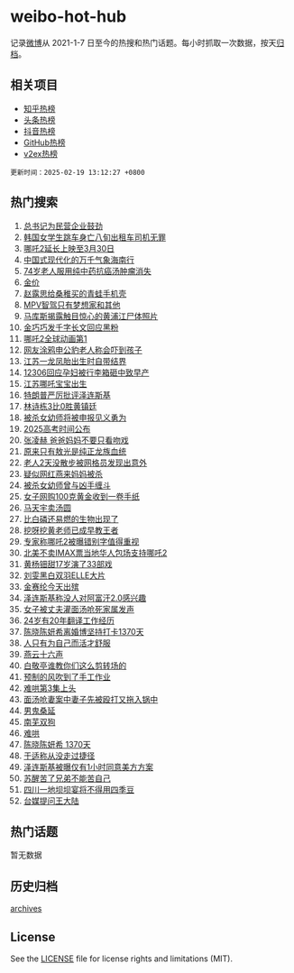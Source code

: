 # weibo-hot-hub

记录[微博](https://www.weibo.com)从 2021-1-7 日至今的热搜和热门话题。每小时抓取一次数据，按天[归档](archives)。

## 相关项目

- [知乎热榜](https://github.com/lonnyzhang423/zhihu-hot-hub)
- [头条热榜](https://github.com/lonnyzhang423/toutiao-hot-hub)
- [抖音热榜](https://github.com/lonnyzhang423/douyin-hot-hub)
- [GitHub热榜](https://github.com/lonnyzhang423/github-hot-hub)
- [v2ex热榜](https://github.com/lonnyzhang423/v2ex-hot-hub)


`更新时间：2025-02-19 13:12:27 +0800`

## 热门搜索

1. [总书记为民营企业鼓劲](https://m.weibo.cn/search?containerid=100103type%3D1%26t%3D10%26q%3D%23%E6%80%BB%E4%B9%A6%E8%AE%B0%E4%B8%BA%E6%B0%91%E8%90%A5%E4%BC%81%E4%B8%9A%E9%BC%93%E5%8A%B2%23&stream_entry_id=51&isnewpage=1&extparam=seat%3D1%26c_type%3D51%26q%3D%2523%25E6%2580%25BB%25E4%25B9%25A6%25E8%25AE%25B0%25E4%25B8%25BA%25E6%25B0%2591%25E8%2590%25A5%25E4%25BC%2581%25E4%25B8%259A%25E9%25BC%2593%25E5%258A%25B2%2523%26pos%3D0%26cate%3D10103%26dgr%3D0%26filter_type%3Drealtimehot%26stream_entry_id%3D51%26display_time%3D1739941946%26pre_seqid%3D1739941946608020251226)
1. [韩国女学生跳车身亡八旬出租车司机无罪](https://m.weibo.cn/search?containerid=100103type%3D1%26t%3D10%26q%3D%23%E9%9F%A9%E5%9B%BD%E5%A5%B3%E5%AD%A6%E7%94%9F%E8%B7%B3%E8%BD%A6%E8%BA%AB%E4%BA%A1%E5%85%AB%E6%97%AC%E5%87%BA%E7%A7%9F%E8%BD%A6%E5%8F%B8%E6%9C%BA%E6%97%A0%E7%BD%AA%23&stream_entry_id=31&isnewpage=1&extparam=seat%3D1%26c_type%3D31%26pos%3D0%26cate%3D5001%26realpos%3D1%26stream_entry_id%3D31%26flag%3D2%26dgr%3D0%26q%3D%2523%25E9%259F%25A9%25E5%259B%25BD%25E5%25A5%25B3%25E5%25AD%25A6%25E7%2594%259F%25E8%25B7%25B3%25E8%25BD%25A6%25E8%25BA%25AB%25E4%25BA%25A1%25E5%2585%25AB%25E6%2597%25AC%25E5%2587%25BA%25E7%25A7%259F%25E8%25BD%25A6%25E5%258F%25B8%25E6%259C%25BA%25E6%2597%25A0%25E7%25BD%25AA%2523%26lcate%3D5001%26filter_type%3Drealtimehot%26band_rank%3D1%26display_time%3D1739941946%26pre_seqid%3D1739941946608020251226)
1. [哪吒2延长上映至3月30日](https://m.weibo.cn/search?containerid=100103type%3D1%26t%3D10%26q%3D%23%E5%93%AA%E5%90%922%E5%BB%B6%E9%95%BF%E4%B8%8A%E6%98%A0%E8%87%B33%E6%9C%8830%E6%97%A5%23&stream_entry_id=31&isnewpage=1&extparam=seat%3D1%26c_type%3D31%26pos%3D1%26cate%3D5001%26realpos%3D2%26stream_entry_id%3D31%26flag%3D2%26dgr%3D0%26q%3D%2523%25E5%2593%25AA%25E5%2590%25922%25E5%25BB%25B6%25E9%2595%25BF%25E4%25B8%258A%25E6%2598%25A0%25E8%2587%25B33%25E6%259C%258830%25E6%2597%25A5%2523%26lcate%3D5001%26filter_type%3Drealtimehot%26band_rank%3D2%26display_time%3D1739941946%26pre_seqid%3D1739941946608020251226)
1. [中国式现代化的万千气象海南行](https://m.weibo.cn/search?containerid=100103type%3D1%26t%3D10%26q%3D%23%E4%B8%AD%E5%9B%BD%E5%BC%8F%E7%8E%B0%E4%BB%A3%E5%8C%96%E7%9A%84%E4%B8%87%E5%8D%83%E6%B0%94%E8%B1%A1%E6%B5%B7%E5%8D%97%E8%A1%8C%23&stream_entry_id=31&isnewpage=1&extparam=seat%3D1%26c_type%3D31%26pos%3D2%26cate%3D5001%26realpos%3D3%26stream_entry_id%3D31%26flag%3D0%26dgr%3D0%26q%3D%2523%25E4%25B8%25AD%25E5%259B%25BD%25E5%25BC%258F%25E7%258E%25B0%25E4%25BB%25A3%25E5%258C%2596%25E7%259A%2584%25E4%25B8%2587%25E5%258D%2583%25E6%25B0%2594%25E8%25B1%25A1%25E6%25B5%25B7%25E5%258D%2597%25E8%25A1%258C%2523%26lcate%3D5001%26filter_type%3Drealtimehot%26band_rank%3D3%26display_time%3D1739941946%26pre_seqid%3D1739941946608020251226)
1. [74岁老人服用纯中药抗癌汤肿瘤消失](https://m.weibo.cn/search?containerid=100103type%3D1%26t%3D10%26q%3D%2374%E5%B2%81%E8%80%81%E4%BA%BA%E6%9C%8D%E7%94%A8%E7%BA%AF%E4%B8%AD%E8%8D%AF%E6%8A%97%E7%99%8C%E6%B1%A4%E8%82%BF%E7%98%A4%E6%B6%88%E5%A4%B1%23&stream_entry_id=31&isnewpage=1&extparam=seat%3D1%26c_type%3D31%26pos%3D3%26cate%3D5001%26realpos%3D4%26stream_entry_id%3D31%26flag%3D1%26dgr%3D0%26q%3D%252374%25E5%25B2%2581%25E8%2580%2581%25E4%25BA%25BA%25E6%259C%258D%25E7%2594%25A8%25E7%25BA%25AF%25E4%25B8%25AD%25E8%258D%25AF%25E6%258A%2597%25E7%2599%258C%25E6%25B1%25A4%25E8%2582%25BF%25E7%2598%25A4%25E6%25B6%2588%25E5%25A4%25B1%2523%26lcate%3D5001%26filter_type%3Drealtimehot%26band_rank%3D4%26display_time%3D1739941946%26pre_seqid%3D1739941946608020251226)
1. [金价](https://m.weibo.cn/search?containerid=100103type%3D1%26t%3D10%26q%3D%E9%87%91%E4%BB%B7&stream_entry_id=31&isnewpage=1&extparam=seat%3D1%26c_type%3D31%26pos%3D4%26cate%3D5001%26realpos%3D5%26stream_entry_id%3D31%26flag%3D2%26dgr%3D0%26q%3D%25E9%2587%2591%25E4%25BB%25B7%26lcate%3D5001%26filter_type%3Drealtimehot%26band_rank%3D5%26display_time%3D1739941946%26pre_seqid%3D1739941946608020251226)
1. [赵露思给桑稚买的青蛙手机壳](https://m.weibo.cn/search?containerid=100103type%3D1%26t%3D10%26q%3D%23%E8%B5%B5%E9%9C%B2%E6%80%9D%E7%BB%99%E6%A1%91%E7%A8%9A%E4%B9%B0%E7%9A%84%E9%9D%92%E8%9B%99%E6%89%8B%E6%9C%BA%E5%A3%B3%23&stream_entry_id=31&isnewpage=1&extparam=seat%3D1%26c_type%3D31%26pos%3D5%26cate%3D5001%26realpos%3D6%26stream_entry_id%3D31%26flag%3D1%26dgr%3D0%26q%3D%2523%25E8%25B5%25B5%25E9%259C%25B2%25E6%2580%259D%25E7%25BB%2599%25E6%25A1%2591%25E7%25A8%259A%25E4%25B9%25B0%25E7%259A%2584%25E9%259D%2592%25E8%259B%2599%25E6%2589%258B%25E6%259C%25BA%25E5%25A3%25B3%2523%26lcate%3D5001%26filter_type%3Drealtimehot%26band_rank%3D6%26display_time%3D1739941946%26pre_seqid%3D1739941946608020251226)
1. [MPV智驾只有梦想家和其他](https://m.weibo.cn/search?containerid=100103type%3D1%26t%3D10%26q%3D%23MPV%E6%99%BA%E9%A9%BE%E5%8F%AA%E6%9C%89%E6%A2%A6%E6%83%B3%E5%AE%B6%E5%92%8C%E5%85%B6%E4%BB%96%23&stream_entry_id=31&isnewpage=1&extparam=seat%3D1%26c_type%3D31%26pos%3D6%26cate%3D5001%26is_ad_pos%3D1%26stream_entry_id%3D31%26q%3D%2523MPV%25E6%2599%25BA%25E9%25A9%25BE%25E5%258F%25AA%25E6%259C%2589%25E6%25A2%25A6%25E6%2583%25B3%25E5%25AE%25B6%25E5%2592%258C%25E5%2585%25B6%25E4%25BB%2596%2523%26dgr%3D0%26topic_ad%3D1%26adid%3D276242%26band_rank%3D7%26filter_type%3Drealtimehot%26lcate%3D5001%26display_time%3D1739941946%26pre_seqid%3D1739941946608020251226)
1. [马库斯揭露触目惊心的黄浦江尸体照片](https://m.weibo.cn/search?containerid=100103type%3D1%26t%3D10%26q%3D%23%E9%A9%AC%E5%BA%93%E6%96%AF%E6%8F%AD%E9%9C%B2%E8%A7%A6%E7%9B%AE%E6%83%8A%E5%BF%83%E7%9A%84%E9%BB%84%E6%B5%A6%E6%B1%9F%E5%B0%B8%E4%BD%93%E7%85%A7%E7%89%87%23&stream_entry_id=31&isnewpage=1&extparam=seat%3D1%26c_type%3D31%26pos%3D7%26cate%3D5001%26realpos%3D7%26stream_entry_id%3D31%26flag%3D1%26dgr%3D0%26q%3D%2523%25E9%25A9%25AC%25E5%25BA%2593%25E6%2596%25AF%25E6%258F%25AD%25E9%259C%25B2%25E8%25A7%25A6%25E7%259B%25AE%25E6%2583%258A%25E5%25BF%2583%25E7%259A%2584%25E9%25BB%2584%25E6%25B5%25A6%25E6%25B1%259F%25E5%25B0%25B8%25E4%25BD%2593%25E7%2585%25A7%25E7%2589%2587%2523%26lcate%3D5001%26filter_type%3Drealtimehot%26band_rank%3D7%26display_time%3D1739941946%26pre_seqid%3D1739941946608020251226)
1. [金巧巧发千字长文回应黑粉](https://m.weibo.cn/search?containerid=100103type%3D1%26t%3D10%26q%3D%E9%87%91%E5%B7%A7%E5%B7%A7%E5%8F%91%E5%8D%83%E5%AD%97%E9%95%BF%E6%96%87%E5%9B%9E%E5%BA%94%E9%BB%91%E7%B2%89&stream_entry_id=31&isnewpage=1&extparam=seat%3D1%26c_type%3D31%26pos%3D8%26cate%3D5001%26realpos%3D8%26stream_entry_id%3D31%26flag%3D1%26dgr%3D0%26q%3D%25E9%2587%2591%25E5%25B7%25A7%25E5%25B7%25A7%25E5%258F%2591%25E5%258D%2583%25E5%25AD%2597%25E9%2595%25BF%25E6%2596%2587%25E5%259B%259E%25E5%25BA%2594%25E9%25BB%2591%25E7%25B2%2589%26lcate%3D5001%26filter_type%3Drealtimehot%26band_rank%3D8%26display_time%3D1739941946%26pre_seqid%3D1739941946608020251226)
1. [哪吒2全球动画第1](https://m.weibo.cn/search?containerid=100103type%3D1%26t%3D10%26q%3D%23%E5%93%AA%E5%90%922%E5%85%A8%E7%90%83%E5%8A%A8%E7%94%BB%E7%AC%AC1%23&stream_entry_id=31&isnewpage=1&extparam=seat%3D1%26c_type%3D31%26pos%3D9%26cate%3D5001%26realpos%3D9%26stream_entry_id%3D31%26flag%3D16%26dgr%3D0%26q%3D%2523%25E5%2593%25AA%25E5%2590%25922%25E5%2585%25A8%25E7%2590%2583%25E5%258A%25A8%25E7%2594%25BB%25E7%25AC%25AC1%2523%26lcate%3D5001%26filter_type%3Drealtimehot%26band_rank%3D9%26display_time%3D1739941946%26pre_seqid%3D1739941946608020251226)
1. [网友涂鸦申公豹老人称会吓到孩子](https://m.weibo.cn/search?containerid=100103type%3D1%26t%3D10%26q%3D%23%E7%BD%91%E5%8F%8B%E6%B6%82%E9%B8%A6%E7%94%B3%E5%85%AC%E8%B1%B9%E8%80%81%E4%BA%BA%E7%A7%B0%E4%BC%9A%E5%90%93%E5%88%B0%E5%AD%A9%E5%AD%90%23&stream_entry_id=31&isnewpage=1&extparam=seat%3D1%26c_type%3D31%26pos%3D10%26cate%3D5001%26realpos%3D10%26stream_entry_id%3D31%26flag%3D1%26dgr%3D0%26q%3D%2523%25E7%25BD%2591%25E5%258F%258B%25E6%25B6%2582%25E9%25B8%25A6%25E7%2594%25B3%25E5%2585%25AC%25E8%25B1%25B9%25E8%2580%2581%25E4%25BA%25BA%25E7%25A7%25B0%25E4%25BC%259A%25E5%2590%2593%25E5%2588%25B0%25E5%25AD%25A9%25E5%25AD%2590%2523%26lcate%3D5001%26filter_type%3Drealtimehot%26band_rank%3D10%26display_time%3D1739941946%26pre_seqid%3D1739941946608020251226)
1. [江苏一龙凤胎出生时自带结界](https://m.weibo.cn/search?containerid=100103type%3D1%26t%3D10%26q%3D%23%E6%B1%9F%E8%8B%8F%E4%B8%80%E9%BE%99%E5%87%A4%E8%83%8E%E5%87%BA%E7%94%9F%E6%97%B6%E8%87%AA%E5%B8%A6%E7%BB%93%E7%95%8C%23&stream_entry_id=31&isnewpage=1&extparam=seat%3D1%26c_type%3D31%26pos%3D11%26cate%3D5001%26realpos%3D11%26stream_entry_id%3D31%26flag%3D1%26dgr%3D0%26q%3D%2523%25E6%25B1%259F%25E8%258B%258F%25E4%25B8%2580%25E9%25BE%2599%25E5%2587%25A4%25E8%2583%258E%25E5%2587%25BA%25E7%2594%259F%25E6%2597%25B6%25E8%2587%25AA%25E5%25B8%25A6%25E7%25BB%2593%25E7%2595%258C%2523%26lcate%3D5001%26filter_type%3Drealtimehot%26band_rank%3D11%26display_time%3D1739941946%26pre_seqid%3D1739941946608020251226)
1. [12306回应孕妇被行李箱砸中致早产](https://m.weibo.cn/search?containerid=100103type%3D1%26t%3D10%26q%3D%2312306%E5%9B%9E%E5%BA%94%E5%AD%95%E5%A6%87%E8%A2%AB%E8%A1%8C%E6%9D%8E%E7%AE%B1%E7%A0%B8%E4%B8%AD%E8%87%B4%E6%97%A9%E4%BA%A7%23&stream_entry_id=31&isnewpage=1&extparam=seat%3D1%26c_type%3D31%26pos%3D12%26cate%3D5001%26realpos%3D12%26stream_entry_id%3D31%26flag%3D1%26dgr%3D0%26q%3D%252312306%25E5%259B%259E%25E5%25BA%2594%25E5%25AD%2595%25E5%25A6%2587%25E8%25A2%25AB%25E8%25A1%258C%25E6%259D%258E%25E7%25AE%25B1%25E7%25A0%25B8%25E4%25B8%25AD%25E8%2587%25B4%25E6%2597%25A9%25E4%25BA%25A7%2523%26lcate%3D5001%26filter_type%3Drealtimehot%26band_rank%3D12%26display_time%3D1739941946%26pre_seqid%3D1739941946608020251226)
1. [江苏哪吒宝宝出生](https://m.weibo.cn/search?containerid=100103type%3D1%26t%3D10%26q%3D%23%E6%B1%9F%E8%8B%8F%E5%93%AA%E5%90%92%E5%AE%9D%E5%AE%9D%E5%87%BA%E7%94%9F%23&stream_entry_id=31&isnewpage=1&extparam=seat%3D1%26c_type%3D31%26pos%3D13%26cate%3D5001%26realpos%3D13%26stream_entry_id%3D31%26flag%3D0%26dgr%3D0%26q%3D%2523%25E6%25B1%259F%25E8%258B%258F%25E5%2593%25AA%25E5%2590%2592%25E5%25AE%259D%25E5%25AE%259D%25E5%2587%25BA%25E7%2594%259F%2523%26lcate%3D5001%26filter_type%3Drealtimehot%26band_rank%3D13%26display_time%3D1739941946%26pre_seqid%3D1739941946608020251226)
1. [特朗普严厉批评泽连斯基](https://m.weibo.cn/search?containerid=100103type%3D1%26t%3D10%26q%3D%23%E7%89%B9%E6%9C%97%E6%99%AE%E4%B8%A5%E5%8E%89%E6%89%B9%E8%AF%84%E6%B3%BD%E8%BF%9E%E6%96%AF%E5%9F%BA%23&stream_entry_id=31&isnewpage=1&extparam=seat%3D1%26c_type%3D31%26pos%3D14%26cate%3D5001%26realpos%3D14%26stream_entry_id%3D31%26flag%3D0%26dgr%3D0%26q%3D%2523%25E7%2589%25B9%25E6%259C%2597%25E6%2599%25AE%25E4%25B8%25A5%25E5%258E%2589%25E6%2589%25B9%25E8%25AF%2584%25E6%25B3%25BD%25E8%25BF%259E%25E6%2596%25AF%25E5%259F%25BA%2523%26lcate%3D5001%26filter_type%3Drealtimehot%26band_rank%3D14%26display_time%3D1739941946%26pre_seqid%3D1739941946608020251226)
1. [林诗栋3比0胜黄镇廷](https://m.weibo.cn/search?containerid=100103type%3D1%26t%3D10%26q%3D%23%E6%9E%97%E8%AF%97%E6%A0%8B3%E6%AF%940%E8%83%9C%E9%BB%84%E9%95%87%E5%BB%B7%23&stream_entry_id=31&isnewpage=1&extparam=seat%3D1%26c_type%3D31%26pos%3D15%26cate%3D5001%26realpos%3D15%26stream_entry_id%3D31%26flag%3D1%26dgr%3D0%26q%3D%2523%25E6%259E%2597%25E8%25AF%2597%25E6%25A0%258B3%25E6%25AF%25940%25E8%2583%259C%25E9%25BB%2584%25E9%2595%2587%25E5%25BB%25B7%2523%26lcate%3D5001%26filter_type%3Drealtimehot%26band_rank%3D15%26display_time%3D1739941946%26pre_seqid%3D1739941946608020251226)
1. [被杀女幼师将被申报见义勇为](https://m.weibo.cn/search?containerid=100103type%3D1%26t%3D10%26q%3D%23%E8%A2%AB%E6%9D%80%E5%A5%B3%E5%B9%BC%E5%B8%88%E5%B0%86%E8%A2%AB%E7%94%B3%E6%8A%A5%E8%A7%81%E4%B9%89%E5%8B%87%E4%B8%BA%23&stream_entry_id=31&isnewpage=1&extparam=seat%3D1%26c_type%3D31%26pos%3D16%26cate%3D5001%26realpos%3D16%26stream_entry_id%3D31%26flag%3D1%26dgr%3D0%26q%3D%2523%25E8%25A2%25AB%25E6%259D%2580%25E5%25A5%25B3%25E5%25B9%25BC%25E5%25B8%2588%25E5%25B0%2586%25E8%25A2%25AB%25E7%2594%25B3%25E6%258A%25A5%25E8%25A7%2581%25E4%25B9%2589%25E5%258B%2587%25E4%25B8%25BA%2523%26lcate%3D5001%26filter_type%3Drealtimehot%26band_rank%3D16%26display_time%3D1739941946%26pre_seqid%3D1739941946608020251226)
1. [2025高考时间公布](https://m.weibo.cn/search?containerid=100103type%3D1%26t%3D10%26q%3D%232025%E9%AB%98%E8%80%83%E6%97%B6%E9%97%B4%E5%85%AC%E5%B8%83%23&stream_entry_id=31&isnewpage=1&extparam=seat%3D1%26c_type%3D31%26pos%3D17%26cate%3D5001%26realpos%3D17%26stream_entry_id%3D31%26flag%3D0%26dgr%3D0%26q%3D%25232025%25E9%25AB%2598%25E8%2580%2583%25E6%2597%25B6%25E9%2597%25B4%25E5%2585%25AC%25E5%25B8%2583%2523%26lcate%3D5001%26filter_type%3Drealtimehot%26band_rank%3D17%26display_time%3D1739941946%26pre_seqid%3D1739941946608020251226)
1. [张凌赫 爸爸妈妈不要只看吻戏](https://m.weibo.cn/search?containerid=100103type%3D1%26t%3D10%26q%3D%E5%BC%A0%E5%87%8C%E8%B5%AB+%E7%88%B8%E7%88%B8%E5%A6%88%E5%A6%88%E4%B8%8D%E8%A6%81%E5%8F%AA%E7%9C%8B%E5%90%BB%E6%88%8F&stream_entry_id=31&isnewpage=1&extparam=seat%3D1%26c_type%3D31%26pos%3D18%26cate%3D5001%26realpos%3D18%26stream_entry_id%3D31%26flag%3D0%26dgr%3D0%26q%3D%25E5%25BC%25A0%25E5%2587%258C%25E8%25B5%25AB%2520%25E7%2588%25B8%25E7%2588%25B8%25E5%25A6%2588%25E5%25A6%2588%25E4%25B8%258D%25E8%25A6%2581%25E5%258F%25AA%25E7%259C%258B%25E5%2590%25BB%25E6%2588%258F%26lcate%3D5001%26filter_type%3Drealtimehot%26band_rank%3D18%26display_time%3D1739941946%26pre_seqid%3D1739941946608020251226)
1. [原来只有敖光是纯正龙族血统](https://m.weibo.cn/search?containerid=100103type%3D1%26t%3D10%26q%3D%23%E5%8E%9F%E6%9D%A5%E5%8F%AA%E6%9C%89%E6%95%96%E5%85%89%E6%98%AF%E7%BA%AF%E6%AD%A3%E9%BE%99%E6%97%8F%E8%A1%80%E7%BB%9F%23&stream_entry_id=31&isnewpage=1&extparam=seat%3D1%26c_type%3D31%26pos%3D19%26cate%3D5001%26realpos%3D19%26stream_entry_id%3D31%26flag%3D0%26dgr%3D0%26q%3D%2523%25E5%258E%259F%25E6%259D%25A5%25E5%258F%25AA%25E6%259C%2589%25E6%2595%2596%25E5%2585%2589%25E6%2598%25AF%25E7%25BA%25AF%25E6%25AD%25A3%25E9%25BE%2599%25E6%2597%258F%25E8%25A1%2580%25E7%25BB%259F%2523%26lcate%3D5001%26filter_type%3Drealtimehot%26band_rank%3D19%26display_time%3D1739941946%26pre_seqid%3D1739941946608020251226)
1. [老人2天没散步被网格员发现出意外](https://m.weibo.cn/search?containerid=100103type%3D1%26t%3D10%26q%3D%23%E8%80%81%E4%BA%BA2%E5%A4%A9%E6%B2%A1%E6%95%A3%E6%AD%A5%E8%A2%AB%E7%BD%91%E6%A0%BC%E5%91%98%E5%8F%91%E7%8E%B0%E5%87%BA%E6%84%8F%E5%A4%96%23&stream_entry_id=31&isnewpage=1&extparam=seat%3D1%26c_type%3D31%26pos%3D20%26cate%3D5001%26realpos%3D20%26stream_entry_id%3D31%26flag%3D1%26dgr%3D0%26q%3D%2523%25E8%2580%2581%25E4%25BA%25BA2%25E5%25A4%25A9%25E6%25B2%25A1%25E6%2595%25A3%25E6%25AD%25A5%25E8%25A2%25AB%25E7%25BD%2591%25E6%25A0%25BC%25E5%2591%2598%25E5%258F%2591%25E7%258E%25B0%25E5%2587%25BA%25E6%2584%258F%25E5%25A4%2596%2523%26lcate%3D5001%26filter_type%3Drealtimehot%26band_rank%3D20%26display_time%3D1739941946%26pre_seqid%3D1739941946608020251226)
1. [疑似网红燕来妈妈被杀](https://m.weibo.cn/search?containerid=100103type%3D1%26t%3D10%26q%3D%23%E7%96%91%E4%BC%BC%E7%BD%91%E7%BA%A2%E7%87%95%E6%9D%A5%E5%A6%88%E5%A6%88%E8%A2%AB%E6%9D%80%23&stream_entry_id=31&isnewpage=1&extparam=seat%3D1%26c_type%3D31%26pos%3D21%26cate%3D5001%26realpos%3D21%26stream_entry_id%3D31%26flag%3D1%26dgr%3D0%26q%3D%2523%25E7%2596%2591%25E4%25BC%25BC%25E7%25BD%2591%25E7%25BA%25A2%25E7%2587%2595%25E6%259D%25A5%25E5%25A6%2588%25E5%25A6%2588%25E8%25A2%25AB%25E6%259D%2580%2523%26lcate%3D5001%26filter_type%3Drealtimehot%26band_rank%3D21%26display_time%3D1739941946%26pre_seqid%3D1739941946608020251226)
1. [被杀女幼师曾与凶手缠斗](https://m.weibo.cn/search?containerid=100103type%3D1%26t%3D10%26q%3D%23%E8%A2%AB%E6%9D%80%E5%A5%B3%E5%B9%BC%E5%B8%88%E6%9B%BE%E4%B8%8E%E5%87%B6%E6%89%8B%E7%BC%A0%E6%96%97%23&stream_entry_id=31&isnewpage=1&extparam=seat%3D1%26c_type%3D31%26pos%3D22%26cate%3D5001%26realpos%3D22%26stream_entry_id%3D31%26flag%3D1%26dgr%3D0%26q%3D%2523%25E8%25A2%25AB%25E6%259D%2580%25E5%25A5%25B3%25E5%25B9%25BC%25E5%25B8%2588%25E6%259B%25BE%25E4%25B8%258E%25E5%2587%25B6%25E6%2589%258B%25E7%25BC%25A0%25E6%2596%2597%2523%26lcate%3D5001%26filter_type%3Drealtimehot%26band_rank%3D22%26display_time%3D1739941946%26pre_seqid%3D1739941946608020251226)
1. [女子网购100克黄金收到一卷手纸](https://m.weibo.cn/search?containerid=100103type%3D1%26t%3D10%26q%3D%23%E5%A5%B3%E5%AD%90%E7%BD%91%E8%B4%AD100%E5%85%8B%E9%BB%84%E9%87%91%E6%94%B6%E5%88%B0%E4%B8%80%E5%8D%B7%E6%89%8B%E7%BA%B8%23&stream_entry_id=31&isnewpage=1&extparam=seat%3D1%26c_type%3D31%26pos%3D23%26cate%3D5001%26realpos%3D23%26stream_entry_id%3D31%26flag%3D0%26dgr%3D0%26q%3D%2523%25E5%25A5%25B3%25E5%25AD%2590%25E7%25BD%2591%25E8%25B4%25AD100%25E5%2585%258B%25E9%25BB%2584%25E9%2587%2591%25E6%2594%25B6%25E5%2588%25B0%25E4%25B8%2580%25E5%258D%25B7%25E6%2589%258B%25E7%25BA%25B8%2523%26lcate%3D5001%26filter_type%3Drealtimehot%26band_rank%3D23%26display_time%3D1739941946%26pre_seqid%3D1739941946608020251226)
1. [马天宇卖汤圆](https://m.weibo.cn/search?containerid=100103type%3D1%26t%3D10%26q%3D%23%E9%A9%AC%E5%A4%A9%E5%AE%87%E5%8D%96%E6%B1%A4%E5%9C%86%23&stream_entry_id=31&isnewpage=1&extparam=seat%3D1%26c_type%3D31%26pos%3D24%26cate%3D5001%26realpos%3D24%26stream_entry_id%3D31%26flag%3D0%26dgr%3D0%26q%3D%2523%25E9%25A9%25AC%25E5%25A4%25A9%25E5%25AE%2587%25E5%258D%2596%25E6%25B1%25A4%25E5%259C%2586%2523%26lcate%3D5001%26filter_type%3Drealtimehot%26band_rank%3D24%26display_time%3D1739941946%26pre_seqid%3D1739941946608020251226)
1. [比白磷还易燃的生物出现了](https://m.weibo.cn/search?containerid=100103type%3D1%26t%3D10%26q%3D%E6%AF%94%E7%99%BD%E7%A3%B7%E8%BF%98%E6%98%93%E7%87%83%E7%9A%84%E7%94%9F%E7%89%A9%E5%87%BA%E7%8E%B0%E4%BA%86&stream_entry_id=31&isnewpage=1&extparam=seat%3D1%26c_type%3D31%26pos%3D25%26cate%3D5001%26realpos%3D25%26stream_entry_id%3D31%26flag%3D1%26dgr%3D0%26q%3D%25E6%25AF%2594%25E7%2599%25BD%25E7%25A3%25B7%25E8%25BF%2598%25E6%2598%2593%25E7%2587%2583%25E7%259A%2584%25E7%2594%259F%25E7%2589%25A9%25E5%2587%25BA%25E7%258E%25B0%25E4%25BA%2586%26lcate%3D5001%26filter_type%3Drealtimehot%26band_rank%3D25%26display_time%3D1739941946%26pre_seqid%3D1739941946608020251226)
1. [挖呀挖黄老师已成早教王者](https://m.weibo.cn/search?containerid=100103type%3D1%26t%3D10%26q%3D%23%E6%8C%96%E5%91%80%E6%8C%96%E9%BB%84%E8%80%81%E5%B8%88%E5%B7%B2%E6%88%90%E6%97%A9%E6%95%99%E7%8E%8B%E8%80%85%23&stream_entry_id=31&isnewpage=1&extparam=seat%3D1%26c_type%3D31%26pos%3D26%26cate%3D5001%26realpos%3D26%26stream_entry_id%3D31%26flag%3D0%26dgr%3D0%26q%3D%2523%25E6%258C%2596%25E5%2591%2580%25E6%258C%2596%25E9%25BB%2584%25E8%2580%2581%25E5%25B8%2588%25E5%25B7%25B2%25E6%2588%2590%25E6%2597%25A9%25E6%2595%2599%25E7%258E%258B%25E8%2580%2585%2523%26lcate%3D5001%26filter_type%3Drealtimehot%26band_rank%3D26%26display_time%3D1739941946%26pre_seqid%3D1739941946608020251226)
1. [专家称哪吒2被曝错别字值得重视](https://m.weibo.cn/search?containerid=100103type%3D1%26t%3D10%26q%3D%23%E4%B8%93%E5%AE%B6%E7%A7%B0%E5%93%AA%E5%90%922%E8%A2%AB%E6%9B%9D%E9%94%99%E5%88%AB%E5%AD%97%E5%80%BC%E5%BE%97%E9%87%8D%E8%A7%86%23&stream_entry_id=31&isnewpage=1&extparam=seat%3D1%26c_type%3D31%26pos%3D27%26cate%3D5001%26realpos%3D27%26stream_entry_id%3D31%26flag%3D1%26dgr%3D0%26q%3D%2523%25E4%25B8%2593%25E5%25AE%25B6%25E7%25A7%25B0%25E5%2593%25AA%25E5%2590%25922%25E8%25A2%25AB%25E6%259B%259D%25E9%2594%2599%25E5%2588%25AB%25E5%25AD%2597%25E5%2580%25BC%25E5%25BE%2597%25E9%2587%258D%25E8%25A7%2586%2523%26lcate%3D5001%26filter_type%3Drealtimehot%26band_rank%3D27%26display_time%3D1739941946%26pre_seqid%3D1739941946608020251226)
1. [北美不卖IMAX票当地华人包场支持哪吒2](https://m.weibo.cn/search?containerid=100103type%3D1%26t%3D10%26q%3D%23%E5%8C%97%E7%BE%8E%E4%B8%8D%E5%8D%96IMAX%E7%A5%A8%E5%BD%93%E5%9C%B0%E5%8D%8E%E4%BA%BA%E5%8C%85%E5%9C%BA%E6%94%AF%E6%8C%81%E5%93%AA%E5%90%922%23&stream_entry_id=31&isnewpage=1&extparam=seat%3D1%26c_type%3D31%26pos%3D28%26cate%3D5001%26realpos%3D28%26stream_entry_id%3D31%26flag%3D1%26dgr%3D0%26q%3D%2523%25E5%258C%2597%25E7%25BE%258E%25E4%25B8%258D%25E5%258D%2596IMAX%25E7%25A5%25A8%25E5%25BD%2593%25E5%259C%25B0%25E5%258D%258E%25E4%25BA%25BA%25E5%258C%2585%25E5%259C%25BA%25E6%2594%25AF%25E6%258C%2581%25E5%2593%25AA%25E5%2590%25922%2523%26lcate%3D5001%26filter_type%3Drealtimehot%26band_rank%3D28%26display_time%3D1739941946%26pre_seqid%3D1739941946608020251226)
1. [黄杨钿甜17岁演了33部戏](https://m.weibo.cn/search?containerid=100103type%3D1%26t%3D10%26q%3D%E9%BB%84%E6%9D%A8%E9%92%BF%E7%94%9C17%E5%B2%81%E6%BC%94%E4%BA%8633%E9%83%A8%E6%88%8F&stream_entry_id=31&isnewpage=1&extparam=seat%3D1%26c_type%3D31%26pos%3D29%26cate%3D5001%26realpos%3D29%26stream_entry_id%3D31%26flag%3D0%26dgr%3D0%26q%3D%25E9%25BB%2584%25E6%259D%25A8%25E9%2592%25BF%25E7%2594%259C17%25E5%25B2%2581%25E6%25BC%2594%25E4%25BA%258633%25E9%2583%25A8%25E6%2588%258F%26lcate%3D5001%26filter_type%3Drealtimehot%26band_rank%3D29%26display_time%3D1739941946%26pre_seqid%3D1739941946608020251226)
1. [刘雯黑白双羽ELLE大片](https://m.weibo.cn/search?containerid=100103type%3D1%26t%3D10%26q%3D%23%E5%88%98%E9%9B%AF%E9%BB%91%E7%99%BD%E5%8F%8C%E7%BE%BDELLE%E5%A4%A7%E7%89%87%23&stream_entry_id=31&isnewpage=1&extparam=seat%3D1%26c_type%3D31%26pos%3D30%26cate%3D5001%26realpos%3D30%26stream_entry_id%3D31%26flag%3D1%26dgr%3D0%26q%3D%2523%25E5%2588%2598%25E9%259B%25AF%25E9%25BB%2591%25E7%2599%25BD%25E5%258F%258C%25E7%25BE%25BDELLE%25E5%25A4%25A7%25E7%2589%2587%2523%26lcate%3D5001%26filter_type%3Drealtimehot%26band_rank%3D30%26display_time%3D1739941946%26pre_seqid%3D1739941946608020251226)
1. [金赛纶今天出殡](https://m.weibo.cn/search?containerid=100103type%3D1%26t%3D10%26q%3D%23%E9%87%91%E8%B5%9B%E7%BA%B6%E4%BB%8A%E5%A4%A9%E5%87%BA%E6%AE%A1%23&stream_entry_id=31&isnewpage=1&extparam=seat%3D1%26c_type%3D31%26pos%3D31%26cate%3D5001%26realpos%3D31%26stream_entry_id%3D31%26flag%3D1%26dgr%3D0%26q%3D%2523%25E9%2587%2591%25E8%25B5%259B%25E7%25BA%25B6%25E4%25BB%258A%25E5%25A4%25A9%25E5%2587%25BA%25E6%25AE%25A1%2523%26lcate%3D5001%26filter_type%3Drealtimehot%26band_rank%3D31%26display_time%3D1739941946%26pre_seqid%3D1739941946608020251226)
1. [泽连斯基称没人对阿富汗2.0感兴趣](https://m.weibo.cn/search?containerid=100103type%3D1%26t%3D10%26q%3D%23%E6%B3%BD%E8%BF%9E%E6%96%AF%E5%9F%BA%E7%A7%B0%E6%B2%A1%E4%BA%BA%E5%AF%B9%E9%98%BF%E5%AF%8C%E6%B1%972.0%E6%84%9F%E5%85%B4%E8%B6%A3%23&stream_entry_id=31&isnewpage=1&extparam=seat%3D1%26c_type%3D31%26pos%3D32%26cate%3D5001%26realpos%3D32%26stream_entry_id%3D31%26flag%3D1%26dgr%3D0%26q%3D%2523%25E6%25B3%25BD%25E8%25BF%259E%25E6%2596%25AF%25E5%259F%25BA%25E7%25A7%25B0%25E6%25B2%25A1%25E4%25BA%25BA%25E5%25AF%25B9%25E9%2598%25BF%25E5%25AF%258C%25E6%25B1%25972.0%25E6%2584%259F%25E5%2585%25B4%25E8%25B6%25A3%2523%26lcate%3D5001%26filter_type%3Drealtimehot%26band_rank%3D32%26display_time%3D1739941946%26pre_seqid%3D1739941946608020251226)
1. [女子被丈夫灌面汤呛死家属发声](https://m.weibo.cn/search?containerid=100103type%3D1%26t%3D10%26q%3D%23%E5%A5%B3%E5%AD%90%E8%A2%AB%E4%B8%88%E5%A4%AB%E7%81%8C%E9%9D%A2%E6%B1%A4%E5%91%9B%E6%AD%BB%E5%AE%B6%E5%B1%9E%E5%8F%91%E5%A3%B0%23&stream_entry_id=31&isnewpage=1&extparam=seat%3D1%26c_type%3D31%26pos%3D33%26cate%3D5001%26realpos%3D33%26stream_entry_id%3D31%26flag%3D0%26dgr%3D0%26q%3D%2523%25E5%25A5%25B3%25E5%25AD%2590%25E8%25A2%25AB%25E4%25B8%2588%25E5%25A4%25AB%25E7%2581%258C%25E9%259D%25A2%25E6%25B1%25A4%25E5%2591%259B%25E6%25AD%25BB%25E5%25AE%25B6%25E5%25B1%259E%25E5%258F%2591%25E5%25A3%25B0%2523%26lcate%3D5001%26filter_type%3Drealtimehot%26band_rank%3D33%26display_time%3D1739941946%26pre_seqid%3D1739941946608020251226)
1. [24岁有20年翻译工作经历](https://m.weibo.cn/search?containerid=100103type%3D1%26t%3D10%26q%3D24%E5%B2%81%E6%9C%8920%E5%B9%B4%E7%BF%BB%E8%AF%91%E5%B7%A5%E4%BD%9C%E7%BB%8F%E5%8E%86&stream_entry_id=31&isnewpage=1&extparam=seat%3D1%26c_type%3D31%26pos%3D34%26cate%3D5001%26realpos%3D34%26stream_entry_id%3D31%26flag%3D1%26dgr%3D0%26q%3D24%25E5%25B2%2581%25E6%259C%258920%25E5%25B9%25B4%25E7%25BF%25BB%25E8%25AF%2591%25E5%25B7%25A5%25E4%25BD%259C%25E7%25BB%258F%25E5%258E%2586%26lcate%3D5001%26filter_type%3Drealtimehot%26band_rank%3D34%26display_time%3D1739941946%26pre_seqid%3D1739941946608020251226)
1. [陈晓陈妍希离婚博坚持打卡1370天](https://m.weibo.cn/search?containerid=100103type%3D1%26t%3D10%26q%3D%23%E9%99%88%E6%99%93%E9%99%88%E5%A6%8D%E5%B8%8C%E7%A6%BB%E5%A9%9A%E5%8D%9A%E5%9D%9A%E6%8C%81%E6%89%93%E5%8D%A11370%E5%A4%A9%23&stream_entry_id=31&isnewpage=1&extparam=seat%3D1%26c_type%3D31%26pos%3D35%26cate%3D5001%26realpos%3D35%26stream_entry_id%3D31%26flag%3D0%26dgr%3D0%26q%3D%2523%25E9%2599%2588%25E6%2599%2593%25E9%2599%2588%25E5%25A6%258D%25E5%25B8%258C%25E7%25A6%25BB%25E5%25A9%259A%25E5%258D%259A%25E5%259D%259A%25E6%258C%2581%25E6%2589%2593%25E5%258D%25A11370%25E5%25A4%25A9%2523%26lcate%3D5001%26filter_type%3Drealtimehot%26band_rank%3D35%26display_time%3D1739941946%26pre_seqid%3D1739941946608020251226)
1. [人只有为自己而活才舒服](https://m.weibo.cn/search?containerid=100103type%3D1%26t%3D10%26q%3D%E4%BA%BA%E5%8F%AA%E6%9C%89%E4%B8%BA%E8%87%AA%E5%B7%B1%E8%80%8C%E6%B4%BB%E6%89%8D%E8%88%92%E6%9C%8D&stream_entry_id=31&isnewpage=1&extparam=seat%3D1%26c_type%3D31%26pos%3D36%26cate%3D5001%26realpos%3D36%26stream_entry_id%3D31%26flag%3D1%26dgr%3D0%26q%3D%25E4%25BA%25BA%25E5%258F%25AA%25E6%259C%2589%25E4%25B8%25BA%25E8%2587%25AA%25E5%25B7%25B1%25E8%2580%258C%25E6%25B4%25BB%25E6%2589%258D%25E8%2588%2592%25E6%259C%258D%26lcate%3D5001%26filter_type%3Drealtimehot%26band_rank%3D36%26display_time%3D1739941946%26pre_seqid%3D1739941946608020251226)
1. [燕云十六声](https://m.weibo.cn/search?containerid=100103type%3D1%26t%3D10%26q%3D%E7%87%95%E4%BA%91%E5%8D%81%E5%85%AD%E5%A3%B0&stream_entry_id=31&isnewpage=1&extparam=seat%3D1%26c_type%3D31%26pos%3D37%26cate%3D5001%26realpos%3D37%26stream_entry_id%3D31%26flag%3D1%26dgr%3D0%26q%3D%25E7%2587%2595%25E4%25BA%2591%25E5%258D%2581%25E5%2585%25AD%25E5%25A3%25B0%26lcate%3D5001%26filter_type%3Drealtimehot%26band_rank%3D37%26display_time%3D1739941946%26pre_seqid%3D1739941946608020251226)
1. [白敬亭谁教你们这么剪转场的](https://m.weibo.cn/search?containerid=100103type%3D1%26t%3D10%26q%3D%E7%99%BD%E6%95%AC%E4%BA%AD%E8%B0%81%E6%95%99%E4%BD%A0%E4%BB%AC%E8%BF%99%E4%B9%88%E5%89%AA%E8%BD%AC%E5%9C%BA%E7%9A%84&stream_entry_id=31&isnewpage=1&extparam=seat%3D1%26c_type%3D31%26pos%3D38%26cate%3D5001%26realpos%3D38%26stream_entry_id%3D31%26flag%3D1%26dgr%3D0%26q%3D%25E7%2599%25BD%25E6%2595%25AC%25E4%25BA%25AD%25E8%25B0%2581%25E6%2595%2599%25E4%25BD%25A0%25E4%25BB%25AC%25E8%25BF%2599%25E4%25B9%2588%25E5%2589%25AA%25E8%25BD%25AC%25E5%259C%25BA%25E7%259A%2584%26lcate%3D5001%26filter_type%3Drealtimehot%26band_rank%3D38%26display_time%3D1739941946%26pre_seqid%3D1739941946608020251226)
1. [预制的风吹到了手工作业](https://m.weibo.cn/search?containerid=100103type%3D1%26t%3D10%26q%3D%E9%A2%84%E5%88%B6%E7%9A%84%E9%A3%8E%E5%90%B9%E5%88%B0%E4%BA%86%E6%89%8B%E5%B7%A5%E4%BD%9C%E4%B8%9A&stream_entry_id=31&isnewpage=1&extparam=seat%3D1%26c_type%3D31%26pos%3D39%26cate%3D5001%26realpos%3D39%26stream_entry_id%3D31%26flag%3D1%26dgr%3D0%26q%3D%25E9%25A2%2584%25E5%2588%25B6%25E7%259A%2584%25E9%25A3%258E%25E5%2590%25B9%25E5%2588%25B0%25E4%25BA%2586%25E6%2589%258B%25E5%25B7%25A5%25E4%25BD%259C%25E4%25B8%259A%26lcate%3D5001%26filter_type%3Drealtimehot%26band_rank%3D39%26display_time%3D1739941946%26pre_seqid%3D1739941946608020251226)
1. [难哄第3集上头](https://m.weibo.cn/search?containerid=100103type%3D1%26t%3D10%26q%3D%E9%9A%BE%E5%93%84%E7%AC%AC3%E9%9B%86%E4%B8%8A%E5%A4%B4&stream_entry_id=31&isnewpage=1&extparam=seat%3D1%26c_type%3D31%26pos%3D40%26cate%3D5001%26realpos%3D40%26stream_entry_id%3D31%26flag%3D1%26dgr%3D0%26q%3D%25E9%259A%25BE%25E5%2593%2584%25E7%25AC%25AC3%25E9%259B%2586%25E4%25B8%258A%25E5%25A4%25B4%26lcate%3D5001%26filter_type%3Drealtimehot%26band_rank%3D40%26display_time%3D1739941946%26pre_seqid%3D1739941946608020251226)
1. [面汤呛妻案中妻子先被殴打又拖入锅中](https://m.weibo.cn/search?containerid=100103type%3D1%26t%3D10%26q%3D%23%E9%9D%A2%E6%B1%A4%E5%91%9B%E5%A6%BB%E6%A1%88%E4%B8%AD%E5%A6%BB%E5%AD%90%E5%85%88%E8%A2%AB%E6%AE%B4%E6%89%93%E5%8F%88%E6%8B%96%E5%85%A5%E9%94%85%E4%B8%AD%23&stream_entry_id=31&isnewpage=1&extparam=seat%3D1%26c_type%3D31%26pos%3D41%26cate%3D5001%26realpos%3D41%26stream_entry_id%3D31%26flag%3D1%26dgr%3D0%26q%3D%2523%25E9%259D%25A2%25E6%25B1%25A4%25E5%2591%259B%25E5%25A6%25BB%25E6%25A1%2588%25E4%25B8%25AD%25E5%25A6%25BB%25E5%25AD%2590%25E5%2585%2588%25E8%25A2%25AB%25E6%25AE%25B4%25E6%2589%2593%25E5%258F%2588%25E6%258B%2596%25E5%2585%25A5%25E9%2594%2585%25E4%25B8%25AD%2523%26lcate%3D5001%26filter_type%3Drealtimehot%26band_rank%3D41%26display_time%3D1739941946%26pre_seqid%3D1739941946608020251226)
1. [男鬼桑延](https://m.weibo.cn/search?containerid=100103type%3D1%26t%3D10%26q%3D%E7%94%B7%E9%AC%BC%E6%A1%91%E5%BB%B6&stream_entry_id=31&isnewpage=1&extparam=seat%3D1%26c_type%3D31%26pos%3D42%26cate%3D5001%26realpos%3D42%26stream_entry_id%3D31%26flag%3D0%26dgr%3D0%26q%3D%25E7%2594%25B7%25E9%25AC%25BC%25E6%25A1%2591%25E5%25BB%25B6%26lcate%3D5001%26filter_type%3Drealtimehot%26band_rank%3D42%26display_time%3D1739941946%26pre_seqid%3D1739941946608020251226)
1. [南芜双狗](https://m.weibo.cn/search?containerid=100103type%3D1%26t%3D10%26q%3D%E5%8D%97%E8%8A%9C%E5%8F%8C%E7%8B%97&stream_entry_id=31&isnewpage=1&extparam=seat%3D1%26c_type%3D31%26pos%3D43%26cate%3D5001%26realpos%3D43%26stream_entry_id%3D31%26flag%3D1%26dgr%3D0%26q%3D%25E5%258D%2597%25E8%258A%259C%25E5%258F%258C%25E7%258B%2597%26lcate%3D5001%26filter_type%3Drealtimehot%26band_rank%3D43%26display_time%3D1739941946%26pre_seqid%3D1739941946608020251226)
1. [难哄](https://m.weibo.cn/search?containerid=100103type%3D1%26t%3D10%26q%3D%E9%9A%BE%E5%93%84&stream_entry_id=31&isnewpage=1&extparam=seat%3D1%26c_type%3D31%26pos%3D44%26cate%3D5001%26realpos%3D44%26stream_entry_id%3D31%26flag%3D0%26dgr%3D0%26q%3D%25E9%259A%25BE%25E5%2593%2584%26lcate%3D5001%26filter_type%3Drealtimehot%26band_rank%3D44%26display_time%3D1739941946%26pre_seqid%3D1739941946608020251226)
1. [陈晓陈妍希 1370天](https://m.weibo.cn/search?containerid=100103type%3D1%26t%3D10%26q%3D%E9%99%88%E6%99%93%E9%99%88%E5%A6%8D%E5%B8%8C+1370%E5%A4%A9&stream_entry_id=31&isnewpage=1&extparam=seat%3D1%26c_type%3D31%26pos%3D45%26cate%3D5001%26realpos%3D45%26stream_entry_id%3D31%26flag%3D0%26dgr%3D0%26q%3D%25E9%2599%2588%25E6%2599%2593%25E9%2599%2588%25E5%25A6%258D%25E5%25B8%258C%25201370%25E5%25A4%25A9%26lcate%3D5001%26filter_type%3Drealtimehot%26band_rank%3D45%26display_time%3D1739941946%26pre_seqid%3D1739941946608020251226)
1. [于适称从没走过捷径](https://m.weibo.cn/search?containerid=100103type%3D1%26t%3D10%26q%3D%23%E4%BA%8E%E9%80%82%E7%A7%B0%E4%BB%8E%E6%B2%A1%E8%B5%B0%E8%BF%87%E6%8D%B7%E5%BE%84%23&stream_entry_id=31&isnewpage=1&extparam=seat%3D1%26c_type%3D31%26pos%3D46%26cate%3D5001%26realpos%3D46%26stream_entry_id%3D31%26flag%3D1%26dgr%3D0%26q%3D%2523%25E4%25BA%258E%25E9%2580%2582%25E7%25A7%25B0%25E4%25BB%258E%25E6%25B2%25A1%25E8%25B5%25B0%25E8%25BF%2587%25E6%258D%25B7%25E5%25BE%2584%2523%26lcate%3D5001%26filter_type%3Drealtimehot%26band_rank%3D46%26display_time%3D1739941946%26pre_seqid%3D1739941946608020251226)
1. [泽连斯基被曝仅有1小时同意美方方案](https://m.weibo.cn/search?containerid=100103type%3D1%26t%3D10%26q%3D%23%E6%B3%BD%E8%BF%9E%E6%96%AF%E5%9F%BA%E8%A2%AB%E6%9B%9D%E4%BB%85%E6%9C%891%E5%B0%8F%E6%97%B6%E5%90%8C%E6%84%8F%E7%BE%8E%E6%96%B9%E6%96%B9%E6%A1%88%23&stream_entry_id=31&isnewpage=1&extparam=seat%3D1%26c_type%3D31%26pos%3D47%26cate%3D5001%26realpos%3D47%26stream_entry_id%3D31%26flag%3D1%26dgr%3D0%26q%3D%2523%25E6%25B3%25BD%25E8%25BF%259E%25E6%2596%25AF%25E5%259F%25BA%25E8%25A2%25AB%25E6%259B%259D%25E4%25BB%2585%25E6%259C%25891%25E5%25B0%258F%25E6%2597%25B6%25E5%2590%258C%25E6%2584%258F%25E7%25BE%258E%25E6%2596%25B9%25E6%2596%25B9%25E6%25A1%2588%2523%26lcate%3D5001%26filter_type%3Drealtimehot%26band_rank%3D47%26display_time%3D1739941946%26pre_seqid%3D1739941946608020251226)
1. [苏醒苦了兄弟不能苦自己](https://m.weibo.cn/search?containerid=100103type%3D1%26t%3D10%26q%3D%E8%8B%8F%E9%86%92%E8%8B%A6%E4%BA%86%E5%85%84%E5%BC%9F%E4%B8%8D%E8%83%BD%E8%8B%A6%E8%87%AA%E5%B7%B1&stream_entry_id=31&isnewpage=1&extparam=seat%3D1%26c_type%3D31%26pos%3D48%26cate%3D5001%26realpos%3D48%26stream_entry_id%3D31%26flag%3D1%26dgr%3D0%26q%3D%25E8%258B%258F%25E9%2586%2592%25E8%258B%25A6%25E4%25BA%2586%25E5%2585%2584%25E5%25BC%259F%25E4%25B8%258D%25E8%2583%25BD%25E8%258B%25A6%25E8%2587%25AA%25E5%25B7%25B1%26lcate%3D5001%26filter_type%3Drealtimehot%26band_rank%3D48%26display_time%3D1739941946%26pre_seqid%3D1739941946608020251226)
1. [四川一地坝坝宴将不得用四季豆](https://m.weibo.cn/search?containerid=100103type%3D1%26t%3D10%26q%3D%23%E5%9B%9B%E5%B7%9D%E4%B8%80%E5%9C%B0%E5%9D%9D%E5%9D%9D%E5%AE%B4%E5%B0%86%E4%B8%8D%E5%BE%97%E7%94%A8%E5%9B%9B%E5%AD%A3%E8%B1%86%23&stream_entry_id=31&isnewpage=1&extparam=seat%3D1%26c_type%3D31%26pos%3D49%26cate%3D5001%26realpos%3D49%26stream_entry_id%3D31%26flag%3D0%26dgr%3D0%26q%3D%2523%25E5%259B%259B%25E5%25B7%259D%25E4%25B8%2580%25E5%259C%25B0%25E5%259D%259D%25E5%259D%259D%25E5%25AE%25B4%25E5%25B0%2586%25E4%25B8%258D%25E5%25BE%2597%25E7%2594%25A8%25E5%259B%259B%25E5%25AD%25A3%25E8%25B1%2586%2523%26lcate%3D5001%26filter_type%3Drealtimehot%26band_rank%3D49%26display_time%3D1739941946%26pre_seqid%3D1739941946608020251226)
1. [台媒提问王大陆](https://m.weibo.cn/search?containerid=100103type%3D1%26t%3D10%26q%3D%23%E5%8F%B0%E5%AA%92%E6%8F%90%E9%97%AE%E7%8E%8B%E5%A4%A7%E9%99%86%23&stream_entry_id=31&isnewpage=1&extparam=seat%3D1%26c_type%3D31%26pos%3D50%26cate%3D5001%26realpos%3D50%26stream_entry_id%3D31%26flag%3D1%26dgr%3D0%26q%3D%2523%25E5%258F%25B0%25E5%25AA%2592%25E6%258F%2590%25E9%2597%25AE%25E7%258E%258B%25E5%25A4%25A7%25E9%2599%2586%2523%26lcate%3D5001%26filter_type%3Drealtimehot%26band_rank%3D50%26display_time%3D1739941946%26pre_seqid%3D1739941946608020251226)

## 热门话题

暂无数据

## 历史归档

[archives](archives)

## License

See the [LICENSE](LICENSE) file for license rights and limitations (MIT).
